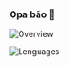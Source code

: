 ### Opa bão 👋

![Overview](https://github.com/vineboneto/stats/blob/master/generated/overview.svg)

![Lenguages](https://github.com/vineboneto/stats/blob/master/generated/languages.svg)



